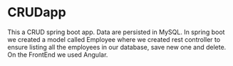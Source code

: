 # CRUDapp
This a CRUD spring boot app. Data are persisted in MySQL. In spring boot we created a model called Employee where we created rest controller to ensure listing all the 
employees in our database, save new one and delete. On the FrontEnd we used Angular.
